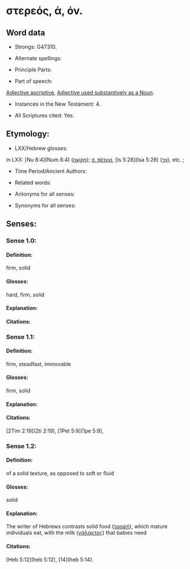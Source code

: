 # στερεός, ά, όν. 

<!-- Status: S2=NeedsReview -->
<!-- Lexica used for edits: BDAG LN FFM BN LSJM MM   -->

## Word data

* Strongs: G47310.

* Alternate spellings:



* Principle Parts: 


* Part of speech: 

[Adjective ascriptive](http://ugg.readthedocs.io/en/latest/adjective_ascriptive.html),
[Adjective used substantively as a Noun](http://ugg.readthedocs.io/en/latest/noun_substantive_adj.html).

* Instances in the New Testament: 4.

* All Scriptures cited: Yes.

## Etymology: 


* LXX/Hebrew glosses: 

in LXX: [Nu 8:4](Num 8:4) ([מִקְשָׁה](//en-uhl/H4749)); [σ. πέτρα](), [Is 5:28](Isa 5:28) ([צַר](//en-uhl/H6862)), etc. ; 

* Time Period/Ancient Authors: 


* Related words: 

* Antonyms for all senses:

* Synonyms for all senses: 


## Senses: 


### Sense  1.0: 

#### Definition: 

firm, solid

#### Glosses: 

hard, firm, solid

#### Explanation: 


#### Citations: 


### Sense  1.1: 

#### Definition: 

firm, steadfast, immovable

#### Glosses: 

firm, solid

#### Explanation: 

#### Citations: 

[2Tim 2:19](2ti 2:19), [1Pet 5:9](1pe 5:9),

### Sense  1.2: 

#### Definition: 

of a solid texture, as opposed to soft or fluid

#### Glosses: 

solid 

#### Explanation: 

The writer of Hebrews contrasts solid food ([τροψή](../G51600/01.md)), which mature individuals eat, with the milk ([γάλακτος](../G10510/01.md)) that babies need

#### Citations: 

[Heb 5:12](heb 5:12), [14](heb 5:14).

